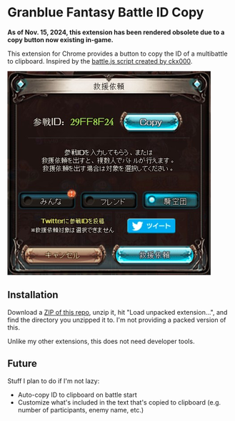 # Granblue Fantasy Battle ID Copy

**As of Nov. 15, 2024, this extension has been rendered obsolete due to a copy button now existing in-game.**

This extension for Chrome provides a button to copy the ID of a multibattle to clipboard. Inspired by the [battle.js script created by ckx000](https://github.com/ckx000/GBF).

![](https://raw.githubusercontent.com/menma1234/gbf-battlecopy/master/img/copy.jpg)

## Installation

Download a [ZIP of this repo](https://github.com/menma1234/gbf-battlecopy/archive/master.zip), unzip it, hit "Load unpacked extension...", and find the directory you unzipped it to. I'm not providing a packed version of this.

Unlike my other extensions, this does not need developer tools.

## Future

Stuff I plan to do if I'm not lazy:
* Auto-copy ID to clipboard on battle start
* Customize what's included in the text that's copied to clipboard (e.g. number of participants, enemy name, etc.)
